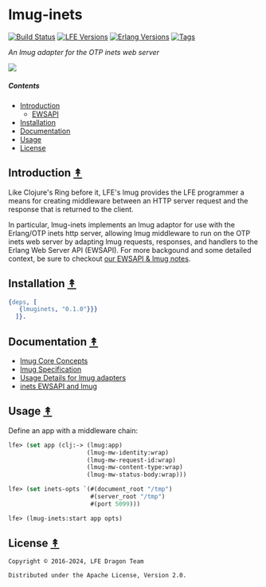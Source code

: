 # lmug-inets

[![Build Status][gh-actions-badge]][gh-actions]
[![LFE Versions][lfe-badge]][lfe]
[![Erlang Versions][erlang-badge]][versions]
[![Tags][github-tags-badge]][github-tags]

*An lmug adapter for the OTP inets web server*

[![][logo]][logo-large]

##### Contents

* [Introduction](#introduction-)
  * [EWSAPI](#ewsapi-)
* [Installation](#installation-)
* [Documentation](#documentation-)
* [Usage](#usage-)
* [License](#license-)


## Introduction [&#x219F;](#contents)

Like Clojure's Ring before it, LFE's lmug provides the LFE programmer a means
for creating middleware between an HTTP server request and the response that
is returned to the client.

In particular, lmug-inets implements an lmug adaptor for use with the
Erlang/OTP inets http server, allowing lmug middleware to run on the OTP inets
web server by adapting lmug requests, responses, and handlers to the Erlang Web
Server API (EWSAPI). For more backgound and some detailed context, be sure to 
checkout [our EWSAPI & lmug notes](./docs/ewsapi.md).

## Installation [&#x219F;](#contents)

```erlang
{deps, [
   {lmuginets, "0.1.0"}}}
  ]}.
```

## Documentation [&#x219F;](#contents)

* [lmug Core Concepts](https://github.com/lfe-mug/lmug/blob/main/docs/core-concepts.md)
* [lmug Specification](https://github.com/lfe-mug/lmug/blob/main/docs/lmug-spec.md)
* [Usage Details for lmug adapters](https://github.com/lfe-mug/lmug/blob/main/docs/usage-details.md)
* [inets EWSAPI and lmug](./docs/ewsapi.md)

## Usage [&#x219F;](#contents)

Define an app with a middleware chain:

```lisp
lfe> (set app (clj:-> (lmug:app)
                      (lmug-mw-identity:wrap)
                      (lmug-mw-request-id:wrap)
                      (lmug-mw-content-type:wrap)
                      (lmug-mw-status-body:wrap)))
```

```lisp
lfe> (set inets-opts `(#(document_root "/tmp")
                       #(server_root "/tmp")
                       #(port 5099)))
```

```lisp
lfe> (lmug-inets:start app opts)
```


## License [&#x219F;](#contents)

```
Copyright © 2016-2024, LFE Dragon Team

Distributed under the Apache License, Version 2.0.
```

[//]: ---Named-Links---

[logo]: priv/images/lmug-inets.png
[logo-large]: priv/images/lmug-inets-large.png
[gh-actions-badge]: https://github.com/lfe-mug/lmug-inets/workflows/ci%2Fcd/badge.svg
[gh-actions]: https://github.com/lfe-mug/lmug-inets/actions
[lfe]: https://github.com/lfe/lfe
[lfe-badge]: https://img.shields.io/badge/lfe-2.1-blue.svg
[erlang-badge]: https://img.shields.io/badge/erlang-21%20to%2026-blue.svg
[versions]: https://github.com/lfe-mug/lmug-inets/blob/master/.github/workflows/cicd.yml
[github-tags]: https://github.com/lfe-mug/lmug-inets/tags
[github-tags-badge]: https://img.shields.io/github/tag/lfe-mug/lmug-inets.svg
